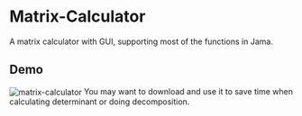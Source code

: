 # Matrix-Calculator
A matrix calculator with GUI, supporting most of the functions in Jama.
## Demo
<img src="https://github.com/irsisyphus/pictures/raw/master/Matrix-Calculator/main.png" alt="matrix-calculator" align=center />
You may want to download and use it to save time when calculating determinant or doing decomposition.
